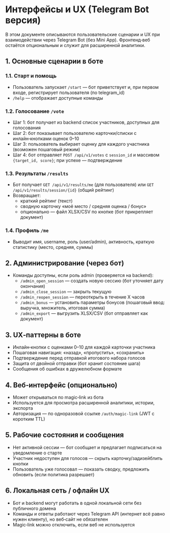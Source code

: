 # Интерфейсы и UX (Telegram Bot версия)

В этом документе описываются пользовательские сценарии и UX при взаимодействии через Telegram Bot (без Mini App). Фронтенд‑веб остаётся опциональным и служит для расширенной аналитики.

## 1. Основные сценарии в боте

### 1.1. Старт и помощь
- Пользователь запускает `/start` — бот приветствует и, при первом входе, регистрирует пользователя (по telegram_id)
- `/help` — отображает доступные команды

### 1.2. Голосование `/vote`
- Шаг 1: бот получает из backend список участников, доступных для голосования
- Шаг 2: бот показывает пользователю карточки/списки с инлайн‑кнопками оценок 0–10
- Шаг 3: пользователь выбирает оценку для каждого участника (возможен пошаговый режим)
- Шаг 4: бот отправляет `POST /api/v1/votes` c `session_id` и массивом `{target_id, score}`; при успехе — подтверждение

### 1.3. Результаты `/results`
- Бот получает `GET /api/v1/results/me` (для пользователя) или `GET /api/v1/results/session/{id}` (общий рейтинг)
- Возвращает:
  - краткий рейтинг (текст)
  - сводную карточку «моё место / средняя оценка / бонус»
  - опционально — файл XLSX/CSV по кнопке (бот прикрепляет документ)

### 1.4. Профиль `/me`
- Выводит имя, username, роль (user/admin), активность, краткую статистику (место, средняя, суммы)

## 2. Администрирование (через бот)

- Команды доступны, если роль admin (проверяется на backend):
  - `/admin_open_session` — создать новую сессию (бот уточняет дату окончания)
  - `/admin_close_session` — закрыть текущую
  - `/admin_reopen_session` — переоткрыть в течение X часов
  - `/admin_bonus` — установить параметры бонусов (пошаговый ввод: выручка, множитель, итоговая сумма)
  - `/admin_export` — выгрузить XLSX/CSV (бот отправляет как документ)

## 3. UX‑паттерны в боте

- Инлайн‑кнопки с оценками 0–10 для каждой карточки участника
- Пошаговая навигация: «назад», «пропустить», «сохранить»
- Подтверждение перед отправкой итогового набора голосов
- Защита от двойной отправки (бот хранит состояние шага)
- Сообщения об ошибках в дружелюбном формате

## 4. Веб‑интерфейс (опционально)

- Может открываться по magic‑link из бота
- Используется для просмотра расширенной аналитики, истории, экспорта
- Авторизация — по одноразовой ссылке `/auth/magic-link` (JWT с коротким TTL)

## 5. Рабочие состояния и сообщения

- Нет активной сессии — бот сообщает и предлагает подписаться на уведомление о старте
- Участник недоступен для голосов — скрыть карточку/задизейблить кнопки
- Пользователь уже голосовал — показать сводку, предложить обновить (если политика разрешает)

## 6. Локальная сеть / офлайн UX

- Бот и backend могут работать в одной локальной сети без публичного домена
- Команды и ответы работают через Telegram API (интернет всё равно нужен клиенту), но веб‑сайт не обязателен
- Magic‑link можно отключить, если веб не используется
